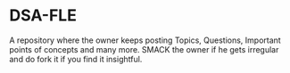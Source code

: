 # DSA-FLE
A repository where the owner keeps posting Topics, Questions, Important points of concepts and many more. SMACK the owner if he gets irregular and do fork it if you find it insightful.
